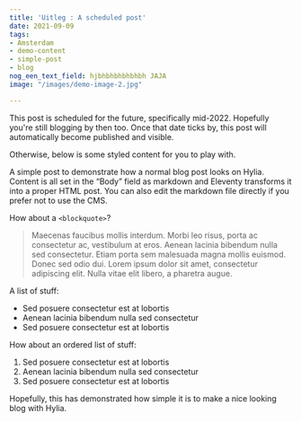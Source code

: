 ```yaml
---
title: 'Uitleg : A scheduled post'
date: 2021-09-09
tags:
- Amsterdam
- demo-content
- simple-post
- blog
nog_een_text_field: hjbhbhbhbhbhbh JAJA
image: "/images/demo-image-2.jpg"

---
```

This post is scheduled for the future, specifically mid-2022. Hopefully you're
still blogging by then too. Once that date ticks by, this post will
automatically become published and visible.

Otherwise, below is some styled content for you to play with.

A simple post to demonstrate how a normal blog post looks on Hylia. Content is all set in the “Body” field as markdown and Eleventy transforms it into a proper HTML post. You can also edit the markdown file directly if you prefer not to use the CMS.

How about a `<blockquote>`?

> Maecenas faucibus mollis interdum. Morbi leo risus, porta ac consectetur ac, vestibulum at eros. Aenean lacinia bibendum nulla sed consectetur. Etiam porta sem malesuada magna mollis euismod. Donec sed odio dui. Lorem ipsum dolor sit amet, consectetur adipiscing elit. Nulla vitae elit libero, a pharetra augue.

A list of stuff:

- Sed posuere consectetur est at lobortis
- Aenean lacinia bibendum nulla sed consectetur
- Sed posuere consectetur est at lobortis

How about an ordered list of stuff:

1. Sed posuere consectetur est at lobortis
2. Aenean lacinia bibendum nulla sed consectetur
3. Sed posuere consectetur est at lobortis


Hopefully, this has demonstrated how simple it is to make a nice looking blog with Hylia.